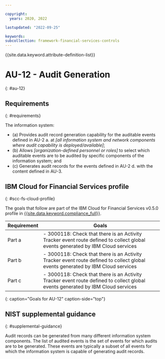 ```yaml
---

copyright:
  years: 2020, 2022

lastupdated: "2022-09-25"

keywords: 
subcollection: framework-financial-services-controls
---
```


{{site.data.keyword.attribute-definition-list}}

         
# AU-12 - Audit Generation
{: #au-12}

## Requirements
{: #requirements}

The information system:

- (a) Provides audit record generation capability for the auditable events defined in AU-2 a. at _[all information system and network components where audit capability is deployed/available]_;
- (b) Allows _[organization-defined personnel or roles]_ to select which auditable events are to be audited by specific components of the information system; and
- (c) Generates audit records for the events defined in AU-2 d. with the content defined in AU-3.

## IBM Cloud for Financial Services profile
{: #scc-fs-cloud-profile}

The goals that follow are part of the IBM Cloud for Financial Services v0.5.0 profile in [{{site.data.keyword.compliance_full}}](/docs/security-compliance?topic=security-compliance-getting-started).

| Requirement | Goals |
|-------------|-------|
| Part a | - 3000118: Check that there is an Activity Tracker event route defined to collect global events generated by IBM Cloud services | 
| Part b | - 3000118: Check that there is an Activity Tracker event route defined to collect global events generated by IBM Cloud services | 
| Part c | - 3000118: Check that there is an Activity Tracker event route defined to collect global events generated by IBM Cloud services | 
{: caption="Goals for AU-12" caption-side="top"}

## NIST supplemental guidance
{: #supplemental-guidance}

Audit records can be generated from many different information system components. The list of audited events is the set of events for which audits are to be generated. These events are typically a subset of all events for which the information system is capable of generating audit records.



